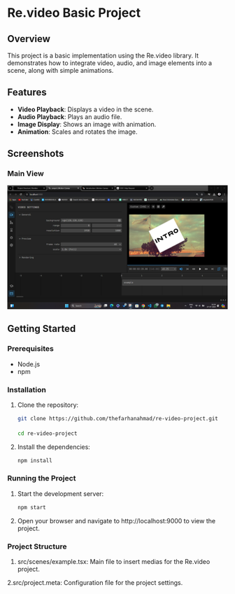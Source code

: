 # Re.video Basic Project

## Overview

This project is a basic implementation using the Re.video library. It demonstrates how to integrate video, audio, and image elements into a scene, along with simple animations.

## Features

- **Video Playback**: Displays a video in the scene.
- **Audio Playback**: Plays an audio file.
- **Image Display**: Shows an image with animation.
- **Animation**: Scales and rotates the image.

## Screenshots

### Main View

![Main View](/public/screenshot.png)

## Getting Started

### Prerequisites

- Node.js
- npm

### Installation

1. Clone the repository:

   ```bash
   git clone https://github.com/thefarhanahmad/re-video-project.git

   cd re-video-project
   ```

2. Install the dependencies:
   ```bash
   npm install
   ```

### Running the Project

1. Start the development server:
   ```bash
   npm start
   ```
2. Open your browser and navigate to http://localhost:9000 to view the project.

### Project Structure

1. src/scenes/example.tsx: Main file to insert medias for the Re.video project.

2.src/project.meta: Configuration file for the project settings.
